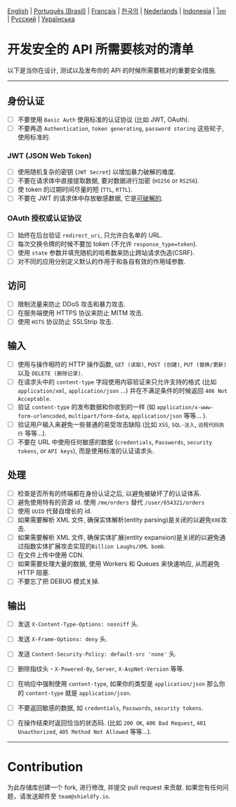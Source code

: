 [English](./README.md) | [Português (Brasil)](./README-pt_BR.md) | [Français](./README-fr.md) | [한국의](./README-ko.md) | [Nederlands](./README-nl.md) | [Indonesia](./README-id.md) | [ไทย](./README-th.md) | [Русский](./README-ru.md) | [Українська](./README-uk.md)

# 开发安全的 API 所需要核对的清单
以下是当你在设计, 测试以及发布你的 API 的时候所需要核对的重要安全措施.

------------------------------------------------------------------------------
## 身份认证
- [ ] 不要使用 `Basic Auth` 使用标准的认证协议 (比如 JWT, OAuth).
- [ ] 不要再造 `Authentication`, `token generating`, `password storing` 这些轮子, 使用标准的.

### JWT (JSON Web Token)
- [ ] 使用随机复杂的密钥 (`JWT Secret`) 以增加暴力破解的难度.
- [ ] 不要在请求体中直接提取数据, 要对数据进行加密 (`HS256` or `RS256`).
- [ ] 使 token 的过期时间尽量的短 (`TTL`, `RTTL`).
- [ ] 不要在 JWT 的请求体中存放敏感数据, 它是[可破解的](https://jwt.io/#debugger-io).

### OAuth 授权或认证协议
- [ ] 始终在后台验证 `redirect_uri`, 只允许白名单的 URL.
- [ ] 每次交换令牌的时候不要加 token (不允许 `response_type=token`).
- [ ] 使用 `state` 参数并填充随机的哈希数来防止跨站请求伪造(CSRF).
- [ ] 对不同的应用分别定义默认的作用于和各自有效的作用域参数.

## 访问
- [ ] 限制流量来防止 DDoS 攻击和暴力攻击.
- [ ] 在服务端使用 HTTPS 协议来防止 MITM 攻击.
- [ ] 使用 `HSTS` 协议防止 SSLStrip 攻击.

## 输入
- [ ] 使用与操作相符的 HTTP 操作函数, `GET (读取)`, `POST (创建)`, `PUT (替换/更新)` 以及 `DELETE (删除记录)`.
- [ ] 在请求头中的 `content-type` 字段使用内容验证来只允许支持的格式 (比如 `application/xml`, `application/json` ...) 并在不满足条件的时候返回 `406 Not Acceptable`.
- [ ] 验证 `content-type` 的发布数据和你收到的一样 (如 `application/x-www-form-urlencoded`, `multipart/form-data`, `application/json` 等等... ).
- [ ] 验证用户输入来避免一些普通的易受攻击缺陷 (比如 `XSS`, `SQL-注入`, `远程代码执行` 等等...).
- [ ] 不要在 URL 中使用任何敏感的数据 (`credentials`, `Passwords`, `security tokens`, or `API keys`), 而是使用标准的认证请求头.

## 处理
- [ ] 检查是否所有的终端都在身份认证之后, 以避免被破坏了的认证体系.
- [ ] 避免使用特有的资源 id. 使用 `/me/orders` 替代 `/user/654321/orders`
- [ ] 使用 `UUID` 代替自增长的 id.
- [ ] 如果需要解析 XML 文件, 确保实体解析(entity parsing)是关闭的以避免`XXE`攻击.
- [ ] 如果需要解析 XML 文件, 确保实体扩展(entity expansion)是关闭的以避免通过指数实体扩展攻击实现的`Billion Laughs/XML bomb`.
- [ ] 在文件上传中使用 CDN.
- [ ] 如果需要处理大量的数据, 使用 Workers 和 Queues 来快速响应, 从而避免 HTTP 阻塞.
- [ ] 不要忘了把 DEBUG 模式关掉.

## 输出
- [ ] 发送 `X-Content-Type-Options: nosniff` 头.
- [ ] 发送 `X-Frame-Options: deny` 头.
- [ ] 发送 `Content-Security-Policy: default-src 'none'` 头.
- [ ] 删除指纹头 - `X-Powered-By`, `Server`, `X-AspNet-Version` 等等.
- [ ] 在响应中强制使用 `content-type`, 如果你的类型是 `application/json` 那么你的 `content-type` 就是 `application/json`.
- [ ] 不要返回敏感的数据, 如 `credentials`, `Passwords`, `security tokens`.
- [ ] 在操作结束时返回恰当的状态码. (比如 `200 OK`, `400 Bad Request`, `401 Unauthorized`, `405 Method Not Allowed` 等等...).


------------------------------------------------------------------------------

# Contribution
为此存储库创建一个 fork, 进行修改, 并提交 pull request 来贡献. 如果您有任何问题，请发送邮件至 `team@shieldfy.io`.
